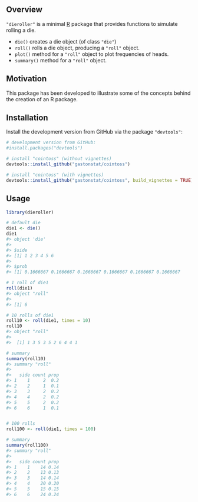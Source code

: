 
<!-- README.md is generated from README.Rmd. Please edit that file -->
Overview
--------

`"dieroller"` is a minimal [R](http://www.r-project.org/) package that provides functions to simulate rolling a die.

-   `die()` creates a die object (of class `"die"`)
-   `roll()` rolls a die object, producing a `"roll"` object.
-   `plot()` method for a `"roll"` object to plot frequencies of heads.
-   `summary()` method for a `"roll"` object.

Motivation
----------

This package has been developed to illustrate some of the concepts behind the creation of an R package.

Installation
------------

Install the development version from GitHub via the package `"devtools"`:

``` r
# development version from GitHub:
#install.packages("devtools") 

# install "cointoss" (without vignettes)
devtools::install_github("gastonstat/cointoss")

# install "cointoss" (with vignettes)
devtools::install_github("gastonstat/cointoss", build_vignettes = TRUE)
```

Usage
-----

``` r
library(dieroller)

# default die
die1 <- die()
die1
#> object 'die'
#> 
#> $side
#> [1] 1 2 3 4 5 6
#> 
#> $prob
#> [1] 0.1666667 0.1666667 0.1666667 0.1666667 0.1666667 0.1666667

# 1 roll of die1
roll(die1)
#> object "roll"
#> 
#> [1] 6

# 10 rolls of die1
roll10 <- roll(die1, times = 10)
roll10
#> object "roll"
#> 
#>  [1] 1 3 5 3 5 2 6 4 4 1

# summary
summary(roll10)
#> summary "roll"
#> 
#>   side count prop
#> 1    1     2  0.2
#> 2    2     1  0.1
#> 3    3     2  0.2
#> 4    4     2  0.2
#> 5    5     2  0.2
#> 6    6     1  0.1


# 100 rolls
roll100 <- roll(die1, times = 100)

# summary
summary(roll100)
#> summary "roll"
#> 
#>   side count prop
#> 1    1    14 0.14
#> 2    2    13 0.13
#> 3    3    14 0.14
#> 4    4    20 0.20
#> 5    5    15 0.15
#> 6    6    24 0.24
```
